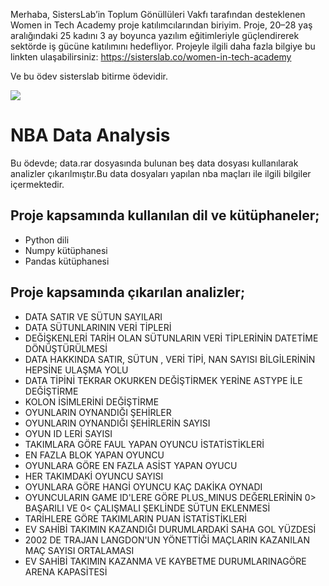 
Merhaba, SistersLab’in Toplum Gönüllüleri Vakfı tarafından desteklenen Women in Tech Academy proje katılımcılarından biriyim. Proje, 20–28 yaş aralığındaki 25 kadını 3 ay boyunca yazılım eğitimleriyle güçlendirerek sektörde iş gücüne katılımını hedefliyor. Projeyle ilgili daha fazla bilgiye bu linkten ulaşabilirsiniz: https://sisterslab.co/women-in-tech-academy

Ve bu ödev sisterslab bitirme ödevidir.

<img src="https://elordenmundial.com/wp-content/uploads/2020/10/NBA-logo-baloncesto-historia-deporte-estados-unidos.jpg">

# NBA Data Analysis

Bu ödevde;  data.rar dosyasında bulunan beş data dosyası kullanılarak analizler çıkarılmıştır.Bu data dosyaları yapılan nba maçları ile ilgili bilgiler içermektedir.

## Proje kapsamında kullanılan dil ve kütüphaneler;

* Python dili
* Numpy kütüphanesi
* Pandas kütüphanesi

## Proje kapsamında çıkarılan analizler;

* DATA SATIR VE SÜTUN SAYILARI
* DATA SÜTUNLARININ VERİ TİPLERİ
* DEĞİŞKENLERİ TARİH OLAN SÜTUNLARIN VERİ TİPLERİNİN DATETİME DÖNÜŞTÜRÜLMESİ
* DATA HAKKINDA SATIR, SÜTUN , VERİ TİPİ, NAN SAYISI BİLGİLERİNİN HEPSİNE ULAŞMA YOLU
* DATA TİPİNİ TEKRAR OKURKEN DEĞİŞTİRMEK YERİNE ASTYPE İLE DEĞİŞTİRME
* KOLON İSİMLERİNİ DEĞİŞTİRME
* OYUNLARIN OYNANDIĞI ŞEHİRLER
* OYUNLARIN OYNANDIĞI ŞEHİRLERİN SAYISI
* OYUN ID LERİ SAYISI
* TAKIMLARA GÖRE FAUL YAPAN OYUNCU İSTATİSTİKLERİ
* EN FAZLA BLOK YAPAN OYUNCU
* OYUNLARA GÖRE EN FAZLA ASİST YAPAN OYUCU
* HER TAKIMDAKİ OYUNCU SAYISI
* OYUNLARA GÖRE HANGİ OYUNCU KAÇ DAKİKA OYNADI
* OYUNCULARIN GAME ID'LERE GÖRE PLUS_MINUS DEĞERLERİNİN 0> BAŞARILI VE 0< ÇALIŞMALI ŞEKLİNDE SÜTUN EKLENMESİ
* TARİHLERE GÖRE TAKIMLARIN PUAN İSTATİSTİKLERİ
* EV SAHİBİ TAKIMIN KAZANDIĞI DURUMLARDAKİ SAHA GOL YÜZDESİ
* 2002 DE TRAJAN LANGDON'UN YÖNETTİĞİ MAÇLARIN KAZANILAN MAÇ SAYISI ORTALAMASI
* EV SAHİBİ TAKIMIN KAZANMA VE KAYBETME DURUMLARINAGÖRE ARENA KAPASİTESİ

